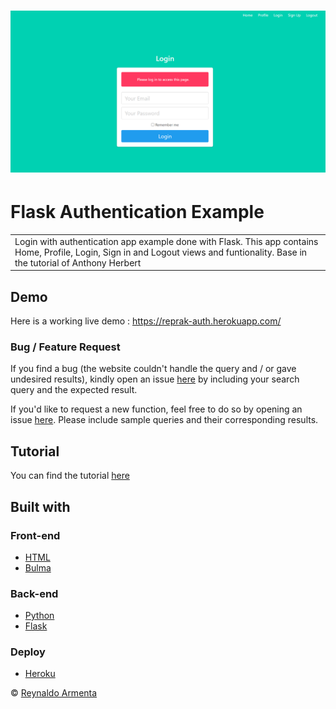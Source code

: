 # ![Flask-Authentication-Example](https://github.com/Reprak11/Portafolio-Reprak11/blob/master/css/images/flask-auth.PNG)
# Flask Authentication Example
<table>
<tr>
<td>
  Login with authentication app example done with Flask. This app contains Home, Profile, Login, Sign in and Logout views and funtionality.
  Base in the tutorial of Anthony Herbert
</td>
</tr>
</table>


## Demo
Here is a working live demo : https://reprak-auth.herokuapp.com/ 

### Bug / Feature Request

If you find a bug (the website couldn't handle the query and / or gave undesired results), kindly open an issue [here](https://github.com/Reprak11/flask-auth-app/issues/new) by including your search query and the expected result.

If you'd like to request a new function, feel free to do so by opening an issue [here](https://github.com/Reprak11/flask-auth-app/issues/new). Please include sample queries and their corresponding results.

## Tutorial

You can find the tutorial [here](https://www.digitalocean.com/community/tutorials/how-to-add-authentication-to-your-app-with-flask-login)

## Built with 
  
### Front-end
- [HTML](https://www.w3schools.com/html/) 
- [Bulma](https://bulma.io/)

### Back-end
- [Python](https://www.python.org/)
- [Flask](https://flask.palletsprojects.com/en/1.1.x/)

### Deploy
- [Heroku](https://www.heroku.com/)

© [Reynaldo Armenta ](https://github.com/Reprak11)
